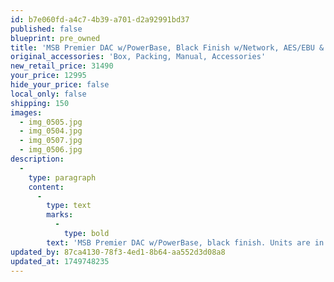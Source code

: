```yaml
---
id: b7e060fd-a4c7-4b39-a701-d2a92991bd37
published: false
blueprint: pre_owned
title: 'MSB Premier DAC w/PowerBase, Black Finish w/Network, AES/EBU & Pro-ISL Modules'
original_accessories: 'Box, Packing, Manual, Accessories'
new_retail_price: 31490
your_price: 12995
hide_your_price: false
local_only: false
shipping: 150
images:
  - img_0505.jpg
  - img_0504.jpg
  - img_0507.jpg
  - img_0506.jpg
description:
  -
    type: paragraph
    content:
      -
        type: text
        marks:
          -
            type: bold
        text: 'MSB Premier DAC w/PowerBase, black finish. Units are in excellent physical and functional condition with original boxes, packing and accessories. Input cards include - Ethernet, Pro-ISL and AES/EBU modules. Units sell as new for $31,490.00. Superb sounding DAC combination.'
updated_by: 87ca4130-78f3-4ed1-8b64-aa552d3d08a8
updated_at: 1749748235
---
```

